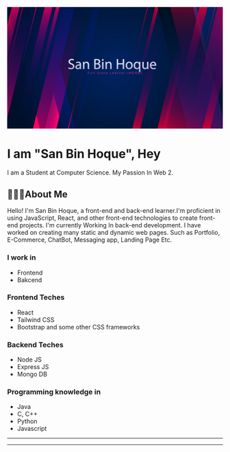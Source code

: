 <img src="./Img/github_banner.jpg"/>

# I am "San Bin Hoque", Hey
I am a Student at Computer Science. My Passion In Web 2.
## 🤵🏻‍♂️About Me
Hello! I'm San Bin Hoque, a front-end and back-end learner.I'm proficient in using JavaScript, React, and other front-end technologies to create front-end projects. I'm currently  Working In back-end development. I have worked on creating many static and dynamic web pages. Such as Portfolio, E-Commerce, ChatBot, Messaging app, Landing Page Etc.

### I work in
- Frontend
- Bakcend
  
### Frontend Teches
- React
- Tailwind CSS
- Bootstrap and some other CSS frameworks

### Backend Teches
- Node JS
- Express JS
- Mongo DB

### Programming knowledge in
- Java
- C, C++
- Python
- Javascript
  
  
<hr/>       
<hr/>
